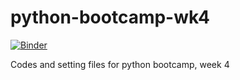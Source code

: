 # python-bootcamp-wk4

[![Binder](https://mybinder.org/badge_logo.svg)](https://mybinder.org/v2/gh/wingho-uw/python-bootcamp-wk4/HEAD)

Codes and setting files for python bootcamp, week 4

